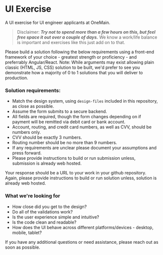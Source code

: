 # UI Exercise
A UI exercise for UI engineer applicants at OneMain. 

> Disclaimer: **_Try not to spend more than a few hours on this, but feel free space it out over a couple of days._** We know a work/life balance is important and exercises like this just add on to that.

Please build a solution following the below requirements using a front-end framework of your choice - greatest strength or proficiency - and preferrably Angular/React. Note: While arguments may exist allowing plain classic (HTML, JS, CSS) solution to be built, we'd prefer to see you demonstrate how a majority of 0 to 1 solutions that you will deliver to production. 

### Solution requirements: 
- Match the design system, using `design-files` included in this repository, as close as possible. 
- Assume the form submits to a secure backend. 
- All fields are required, though the form changes depending on if payment will be remitted via debit card or bank account.
- Account, routing, and credit card numbers, as well as CVV, should be numbers only.
- CVV should be exactly 3 numbers.
- Routing number should be no more than 9 numbers.
- If any requirements are unclear please document your assumptions and press forward. 
- Please provide instructions to build or run submission unless, submission is already web hosted.

Your response should be a URL to your work in your github repository. Again, please provide instructions to build or run solution unless, solution is already web hosted. 

### What we're looking for
- How close did you get to the design?
- Do all of the validations work?
- Is the user experience simple and intuitive?
- Is the code clean and readable?
- How does the UI behave across different platforms/devices - desktop, mobile, tablet?

If you have any additional questions or need assistance, please reach out as soon as possible.
